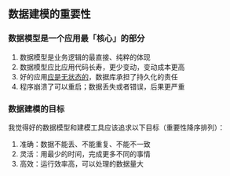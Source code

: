 ## 数据建模的重要性


### 数据模型是一个应用最「核心」的部分

1. 数据模型是业务逻辑的最直接、纯粹的体现
1. 数据模型应比应用代码长寿，更少变动，变动成本更高
1. 好的应用[应是无状态的](https://12factor.net/processes)，数据库承担了持久化的责任
1. 程序崩溃了可以重启；数据丢失或者错误，后果更严重


### 数据建模的目标

我觉得好的数据模型和建模工具应该追求以下目标（重要性降序排列）：

1. 准确：数据不能丢、不能重复、不能不一致
1. 灵活：用最少的时间，完成更多不同的事情
1. 高效：运行效率高，可以处理的数据量大
